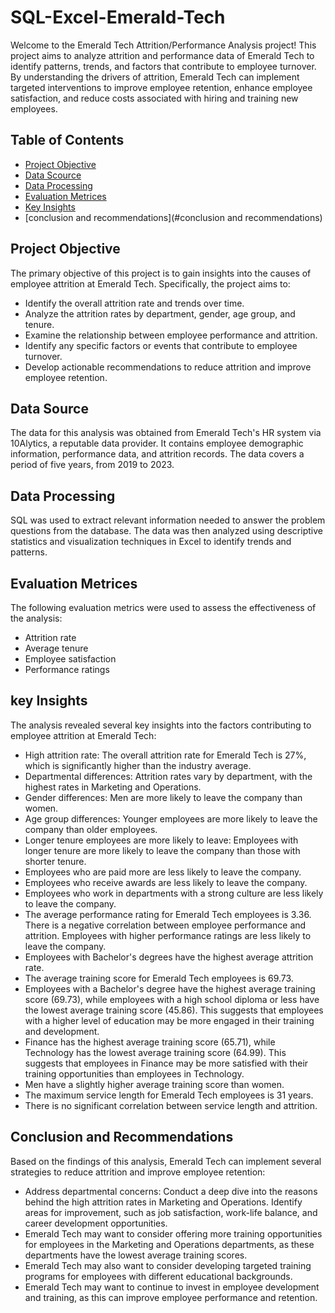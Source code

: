 # SQL-Excel-Emerald-Tech
Welcome to the Emerald Tech Attrition/Performance Analysis project! This project aims to analyze attrition and performance data of Emerald Tech to identify patterns, trends, and factors that contribute to employee turnover. By understanding the drivers of attrition, Emerald Tech can implement targeted interventions to improve employee retention, enhance employee satisfaction, and reduce costs associated with hiring and training new employees.

## Table of Contents
- [Project Objective](#Project-objective)
- [Data Scource](#data-source)
- [Data Processing](#data-processing)
- [Evaluation Metrices](#evaluation-metrices)
- [Key Insights](#key-insights)
- [conclusion and recommendations](#conclusion and recommendations)

## Project Objective
The primary objective of this project is to gain insights into the causes of employee attrition at Emerald Tech. Specifically, the project aims to:
- Identify the overall attrition rate and trends over time.
- Analyze the attrition rates by department, gender, age group, and tenure.
- Examine the relationship between employee performance and attrition.
- Identify any specific factors or events that contribute to employee turnover.
- Develop actionable recommendations to reduce attrition and improve employee retention.

## Data Source
The data for this analysis was obtained from Emerald Tech's HR system via 10Alytics, a reputable data provider. It contains employee demographic information, performance data, and attrition records. The data covers a period of five years, from 2019 to 2023.

## Data Processing
SQL was used to extract relevant information needed to answer the problem questions from the database. The data was then analyzed using descriptive statistics and visualization techniques in Excel to identify trends and patterns.

## Evaluation Metrices
The following evaluation metrics were used to assess the effectiveness of the analysis:
- Attrition rate
- Average tenure
- Employee satisfaction
- Performance ratings 

## key Insights
The analysis revealed several key insights into the factors contributing to employee attrition at Emerald Tech:
- High attrition rate: The overall attrition rate for Emerald Tech is 27%, which is significantly higher than the industry average.
- Departmental differences: Attrition rates vary by department, with the highest rates in Marketing and Operations.
- Gender differences: Men are more likely to leave the company than women.
- Age group differences: Younger employees are more likely to leave the company than older employees.
- Longer tenure employees are more likely to leave: Employees with longer tenure are more likely to leave the company than those with shorter tenure.
- Employees who are paid more are less likely to leave the company.
- Employees who receive awards are less likely to leave the company.
- Employees who work in departments with a strong culture are less likely to leave the company.
- The average performance rating for Emerald Tech employees is 3.36. There is a negative correlation between employee performance and attrition. Employees with higher performance ratings are less likely to leave the company.
- Employees with Bachelor's degrees have the highest average attrition rate.
- The average training score for Emerald Tech employees is 69.73.
- Employees with a Bachelor's degree have the highest average training score (69.73), while employees with a high school diploma or less have the lowest average training score (45.86). This suggests that employees with a higher level of education may be more engaged in their training and development.
- Finance has the highest average training score (65.71), while Technology has the lowest average training score (64.99). This suggests that employees in Finance may be more satisfied with their training opportunities than employees in Technology.
- Men have a slightly higher average training score than women.
- The maximum service length for Emerald Tech employees is 31 years.
- There is no significant correlation between service length and attrition.

## Conclusion and Recommendations
Based on the findings of this analysis, Emerald Tech can implement several strategies to reduce attrition and improve employee retention:
- Address departmental concerns: Conduct a deep dive into the reasons behind the high attrition rates in Marketing and Operations. Identify areas for improvement, such as job satisfaction, work-life balance, and career development opportunities.
- Emerald Tech may want to consider offering more training opportunities for employees in the Marketing and Operations departments, as these departments have the lowest average training scores.
- Emerald Tech may also want to consider developing targeted training programs for employees with different educational backgrounds.
- Emerald Tech may want to continue to invest in employee development and training, as this can improve employee performance and retention.
